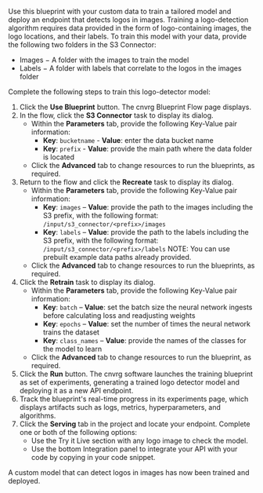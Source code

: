 Use this blueprint with your custom data to train a tailored model and deploy an endpoint that detects logos in images. Training a logo-detection algorithm requires data provided in the form of logo-containing images, the logo locations, and their labels.
To train this model with your data, provide the following two folders in the S3 Connector:
- Images − A folder with the images to train the model
- Labels − A folder with labels that correlate to the logos in the images folder

Complete the following steps to train this logo-detector model:
1. Click the **Use Blueprint** button. The cnvrg Blueprint Flow page displays.
2. In the flow, click the **S3 Connector** task to display its dialog.
   * Within the **Parameters** tab, provide the following Key-Value pair information:
     - **Key**: `bucketname` - **Value**: enter the data bucket name
     - **Key**: `prefix` - **Value**: provide the main path where the data folder is located
   * Click the **Advanced** tab to change resources to run the blueprints, as required.
3. Return to the flow and click the **Recreate** task to display its dialog.
   * Within the **Parameters** tab, provide the following Key-Value pair information:
     - **Key**: `images` – **Value**: provide the path to the images including the S3 prefix, with the following format: `/input/s3_connector/<prefix>/images`
     - **Key**: `labels` – **Value**: provide the path to the labels including the S3 prefix, with the following format: `/input/s3_connector/<prefix>/labels`
   NOTE: You can use prebuilt example data paths already provided.
   * Click the **Advanced** tab to change resources to run the blueprints, as required.
4. Click the **Retrain** task to display its dialog.
   * Within the **Parameters** tab, provide the following Key-Value pair information:
     - **Key**: `batch` – **Value**:  set the batch size the neural network ingests before calculating loss and readjusting weights
     - **Key**: `epochs` – **Value**: set the number of times the neural network trains the dataset
     - **Key**: `class_names` – **Value**: provide the names of the classes for the model to learn
   * Click the **Advanced** tab to change resources to run the blueprint, as required.
5.	Click the **Run** button. The cnvrg software launches the training blueprint as set of experiments, generating a trained logo detector model and deploying it as a new API endpoint.
6. Track the blueprint's real-time progress in its experiments page, which displays artifacts such as logs, metrics, hyperparameters, and algorithms.
7. Click the **Serving** tab in the project and locate your endpoint. Complete one or both of the following options:
   * Use the Try it Live section with any logo image to check the model.
   * Use the bottom Integration panel to integrate your API with your code by copying in your code snippet.
   
A custom model that can detect logos in images has now been trained and deployed.
